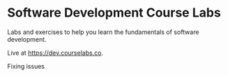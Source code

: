 # Software Development Course Labs

Labs and exercises to help you learn the fundamentals of software development.

Live at https://dev.courselabs.co.

Fixing issues

